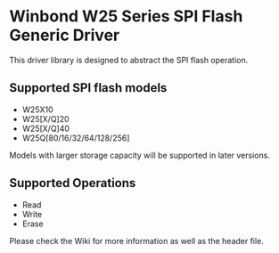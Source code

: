 # Winbond W25 Series SPI Flash Generic Driver
This driver library is designed to abstract the SPI flash operation.  
## Supported SPI flash models
- W25X10
- W25[X/Q]20
- W25[X/Q]40
- W25Q[80/16/32/64/128/256]  
  
Models with larger storage capacity will be supported in later versions.

## Supported Operations
- Read
- Write
- Erase
  
Please check the Wiki for more information as well as the header file. 